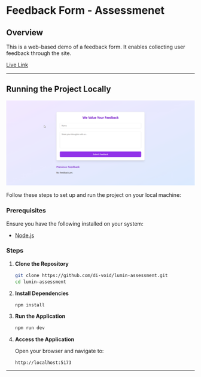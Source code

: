 # Feedback Form - Assessmenet

## Overview

This is a web-based demo of a feedback form. It enables collecting user feedback through the site.

[Live Link](https://lumin-assessment.vercel.app/)

---

## Running the Project Locally

![Demo Vid](./demo.gif)

Follow these steps to set up and run the project on your local machine:

### Prerequisites

Ensure you have the following installed on your system:

- [Node.js](https://nodejs.org/en)

### Steps

1. **Clone the Repository**

   ```bash
   git clone https://github.com/di-void/lumin-assessment.git
   cd lumin-assessment
   ```

2. **Install Dependencies**

   ```bash
   npm install
   ```

3. **Run the Application**

   ```bash
   npm run dev
   ```

4. **Access the Application**

   Open your browser and navigate to:

   ```
   http://localhost:5173
   ```

---

